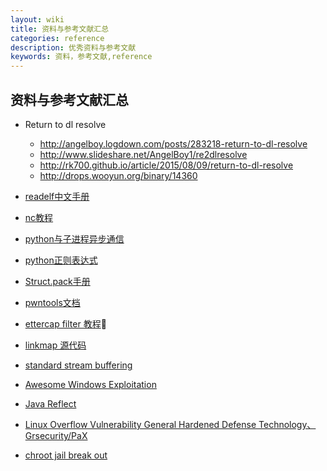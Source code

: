 ```yaml
---
layout: wiki
title: 资料与参考文献汇总
categories: reference
description: 优秀资料与参考文献
keywords: 资料，参考文献,reference
---
```


## 资料与参考文献汇总

* Return to dl resolve

	* http://angelboy.logdown.com/posts/283218-return-to-dl-resolve
	* http://www.slideshare.net/AngelBoy1/re2dlresolve
	* http://rk700.github.io/article/2015/08/09/return-to-dl-resolve
	* http://drops.wooyun.org/binary/14360
* [readelf中文手册](http://man.linuxde.net/readelf)
* [nc教程](http://www.oschina.net/translate/linux-netcat-command)
* [python与子进程异步通信](http://www.pythontab.com/html/2014/pythonhexinbiancheng_0530/794.html)
* [python正则表达式](http://www.runoob.com/python/python-reg-expressions.html)
* [Struct.pack手册](http://www.cnblogs.com/gala/archive/2011/09/22/2184801.html)
* [pwntools文档](https://pwntools.readthedocs.org/)
* [ettercap filter 教程](http://blog.csdn.net/jhonguy/article/details/7494858)
* [linkmap 源代码](https://github.com/lattera/glibc/blob/master/include/link.h#L85)
* [standard stream buffering](http://www.pixelbeat.org/programming/stdio_buffering/)
* [Awesome Windows Exploitation](https://github.com/enddo/awesome-windows-exploitation/blob/master/README.md)
* [Java Reflect](http://www.cnblogs.com/hanxu/archive/2013/01/08/4618274.html)
* [Linux Overflow Vulnerability General Hardened Defense Technology、Grsecurity/PaX](http://www.cnblogs.com/LittleHann/p/4410271.html)
* [chroot jail break out](https://filippo.io/escaping-a-chroot-jail-slash-1/)
